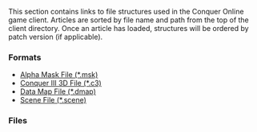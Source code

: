 This section contains links to file structures used in the Conquer Online game client. Articles are sorted by file name and path from the top of the client directory. Once an article has loaded, structures will be ordered by patch version (if applicable).

### Formats
* [Alpha Mask File (*.msk)](Files/Msk)
* [Conquer III 3D File (*.c3)](Files/C3)
* [Data Map File (*.dmap)](Files/DMap)
* [Scene File (*.scene)](Files/Scene)

### Files